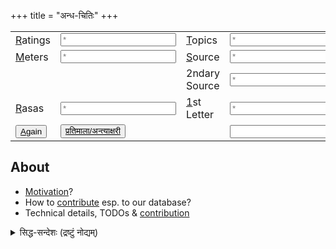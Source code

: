 +++
title = "अन्ध-चितिः"
+++
<script src="/saMskRtam/padyam/quote-helper.js"></script>



<div id="quoteInclude" class="js_include" url="https://raw.githubusercontent.com/subhAShita/db_toml_md__sa__padya/master/main/s/h/r/I/k/shrIkamTha.md"  newLevelForH1="2" includeTitle="false" metadataDetailName> </div>


<datalist id="datalist_ratings"></datalist>
<datalist id="datalist_topics"></datalist>
<datalist id="datalist_meters"></datalist>
<datalist id="datalist_sources"></datalist>
<datalist id="datalist_secondary_sources"></datalist>
<datalist id="datalist_first_letter"></datalist>
<datalist id="datalist_rasas"></datalist>



|||||
|--|--|--|--|
|<u>R</u>atings|<input placeholder="*" list="datalist_ratings" id="input_ratings" accesskey="r" onchange="getRandomQuote()"></input> |<u>T</u>opics     |<input placeholder="*" list="datalist_topics" id="input_topics" accesskey="t" onchange="getRandomQuote()"></input> |
|<u>M</u>eters     |<input placeholder="*" list="datalist_meters" id="input_meters" accesskey="s" onchange="getRandomQuote()"></input>               |<u>S</u>ource     |<input placeholder="*" list="datalist_sources" id="input_sources" accesskey="s" onchange="getRandomQuote()"></input>|
|||2ndary Source     |<input placeholder="*" list="datalist_secondary_sources" id="input_secondary_sources" onchange="getRandomQuote()"></input> |
|<u>R</u>asas|<input placeholder="*" list="datalist_rasas" id="input_rasas" onchange="getRandomQuote()"></input>|<u>1</u>st Letter |<input placeholder="*" list="datalist_first_letter" id="input_first_letter" accesskey="f" onchange="getRandomQuote()"></input>          |
|<button submit onclick="getRandomQuote()" accesskey="a"><u>A</u>gain</button> |<button submit onclick="pratimAlA()" accesskey="p"><u>प्रतिमाला/अन्त्याक्षरी</button>||<input type="text" id="inputQuoteId"/>|

<div id="divMessage"></div>

## About
- [Motivation](/motivation)?
- How to [contribute](/contribution) esp. to our database?
- Technical details, TODOs & [contribution](/technical-details) 



<details><summary>सिद्ध-सन्देशः (द्रष्टुं नोद्यम्)</summary>

सुभासितेष्व् अन्धचित्यै किञ्चन यन्त्रं निर्मितम्।
प्रयोगोदाहरणानि - 

- एकाराद् आरभमाणेष्व् अत्र  Source: [TW](https://subhashita.github.io/saMskRtam/padyam/random/?ratings=vvasuki5&sources=*&topics=*&meters=*&rasas=*&first_letter=e&quoteId=ekadvyaxar&secondary_sources=*)। 
- कविशः
  - रोचक-शङ्कर-कृतेषु अन्धचितिर् अत्र यन्त्रेण [TW](https://subhashita.github.io/saMskRtam/padyam/random/?ratings=vvasuki5&sources=rAjArAmaja-shankaraH&topics=*&meters=*&rasas=*&first_letter=*&quoteId=proktamayA) (just hit the "Again" button for fresh ones).
  - एवं सुहास-कृतेषु - [TW](https://subhashita.github.io/saMskRtam/padyam/random/?ratings=vvasuki5&sources=suhAsaH&topics=*&meters=*&rasas=*&first_letter=*&quoteId=miShpatrAk)
  - तथा कुशाग्र-कृतेषु - [TW](https://subhashita.github.io/saMskRtam/padyam/random/?ratings=vvasuki5&sources=kushAgraH&topics=*&meters=*&rasas=*&first_letter=*&quoteId=mukhAlamkR)
- सङ्ग्रहशः 
  - महासुभाषितसङ्ग्रहगतेष्व् [अत्र](https://subhashita.github.io/saMskRtam/padyam/random/?ratings=*&sources=*&secondary_sources=mahA-subhAShita-sangrahaH&topics=*&meters=*&rasas=*&first_letter=*&quoteId=kamchitxam)
  - सुभाषित-रत्न-भाण्डागार-गतेष्व् [अत्र](https://subhashita.github.io/saMskRtam/padyam/random/?ratings=*&sources=*&secondary_sources=mahA-subhAShita-sangrahaH&topics=*&meters=*&rasas=*&first_letter=*&quoteId=kamchitxam)
- विश्वास-प्रियेष्व् अत्र [TW](https://subhashita.github.io/saMskRtam/padyam/random/?ratings=vvasuki5&sources=suhAsaH_-_muktakam&topics=*&meters=*&rasas=*&first_letter=*&quoteId=priyAyAHpr)
- प्रतिमाला-क्रमेणापि क्रीडितुं शक्यम्। (अनुष्टुभ्-अपाकरणम् अन्तरा। )

पुरा +एवं मुक्तकानि सङ्गृह्णामि स्म सद्भिः प्रकाशितानि।  
इतोऽपि **मुक्तककोशो वर्धनीयः** - युष्मत्सङ्ग्रहान् सम्भाज्य +अनुगृह्णन्तु। कदाचिद् सापत्यकस्य मम चलनादिकाले रञ्जन-शिक्षणादौ प्रयोक्ष्यते - न तावत् काचित् पुस्तकादि-विक्रयणे वः क्षतिर् अपि स्यात्। 

(यन्त्रे दोषास् सन्ति - काले परिहरणीयाः। एवं कोशेऽपि - यथा नामपरिष्कारादि। साहाय्यस्यात्रापि स्वागतम्।)
</details>


<script>

{
  let quoteId = module_uiLib.default.query.getParam("quoteId") ||"shrIkamTha";
  showQuote(quoteId);
}

initFilterBoxes();

</script>


